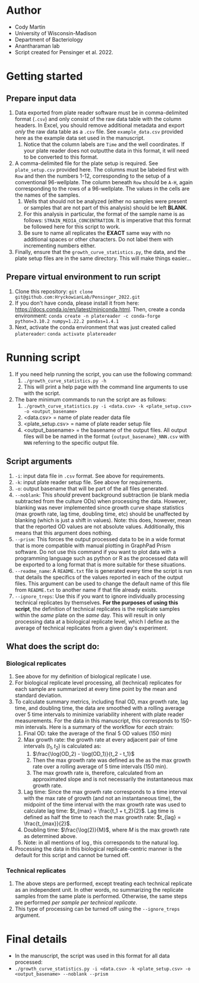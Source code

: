 # Author
+ Cody Martin
+ University of Wisconsin-Madison
+ Department of Bacteriology
+ Anantharaman lab
+ Script created for Pensinger et al. 2022.

# Getting started
## Prepare input data
1) Data exported from plate reader software must be in comma-delimited format (`.csv`) and only consist of the raw data table with the column headers. In Excel, you should remove additional metadata and export *only* the raw data table as a `.csv` file. See `example_data.csv` provided here as the example data set used in the manuscript.
   1) Notice that the column labels are `Time` and the well coordinates. If your plate reader does not outputthe data in this format, it will need to be converted to this format.
2) A comma-delimited file for the plate setup is required. See `plate_setup.csv` provided here. The columns must be labeled first with `Row` and then the numbers 1-12, corresponding to the setup of a conventional 96-wellplate. The column beneath `Row` should be `A-H`, again corresponding to the rows of a 96-wellplate. The values in the cells are the names of the samples.
   1) Wells that should not be analyzed (either no samples were present or samples that are not part of this analysis) should be left **BLANK**.
   2) For this analysis in particular, the format of the sample name is as follows: `STRAIN_MEDIA_CONCENTRATION`. It is imperative that this format be followed here for this script to work.
   3) Be sure to name all replicates the **EXACT** same way with no additional spaces or other characters. Do not label them with incrementing numbers either.
3) Finally, ensure that the `growth_curve_statistics.py`, the data, and the plate setup files are in the same directory. This will make things easier...
## Prepare virtual environment to run script
1) Clone this repository:
   `git clone git@github.com:HryckowianLab/Pensinger_2022.git`
2) If you don't have conda, please install it from here: https://docs.conda.io/en/latest/miniconda.html. Then, create a conda environment: 
   `conda create -n platereader -c conda-forge python=3.10.2 numpy=1.22.2 pandas=1.4.1`
3) Next, activate the conda environment that was just created called `platereader`:
   `conda activate platereader`

# Running script
1) If you need help running the script, you can use the following command:
   1) `./growth_curve_statistics.py -h`
   2) This will print a help page with the command line arguments to use with the script. 
2) The bare minimum commands to run the script are as follows:
   1) `./growth_curve_statistics.py -i <data.csv> -k <plate_setup.csv> -o <output_basename>`
   2) <data.csv> = name of plate reader data file
   3) <plate_setup.csv> = name of plate reader setup file
   4) <output_basename> = the basename of the output files. All output files will be be named in the format `{output_basename}_NNN.csv` with `NNN` referring to the specific output file.

## Script arguments
1) `-i`: input data file in `.csv` format. See above for requirements.
2) `-k`: input plate reader setup file. See above for requirements.
3) `-o`: output basename that will be part of the all files generated.
4) `--noblank`: This *should* prevent background subtraction (ie blank media subtracted from the culture ODs) when processing the data. However, blanking was never implemented since growth curve shape statistics (max growth rate, lag time, doubling time, etc) should be unaffected by blanking (which is just a shift in values). Note: this does, however, mean that the reported OD values are not absolute values. Additionally, this means that this argument does nothing.
5) `--prism`: This forces the output processed data to be in a wide format that is more compatible with manual plotting in GraphPad Prism software. Do not use this command if you want to plot data with a programming language such as python or R as the processed data will be exported to a long format that is more suitable for these situations.
6) `--readme_name`: A `README.txt` file is generated every time the script is run that details the specifics of the values reported in each of the output files. This argument can be used to change the default name of this file from `README.txt` to another name if that file already exists.
7) `--ignore_treps`: Use this if you want to ignore individually processing technical replicates by themselves. **For the purposes of using this script**, the definition of technical replicates is the replicate samples within the *same* plate on the *same* day. This will result in only processing data at a biological replicate level, which I define as the average of technical replicates from a given day's experiment.

## What does the script do:
### Biological replicates
1) See above for my definition of biological replicate I use.
2) For biological replicate level processing, all (technical) replicates for each sample are summarized at every time point by the mean and standard deviation.
3) To calculate summary metrics, including final OD, max growth rate, lag time, and doubling time, the data are smoothed with a rolling average over 5 time intervals to minimize variability inherent with plate reader measurements. For the data in this manuscript, this corresponds to 150-min intervals. Here is a summary of the workflow for *each* strain:
   1) Final OD: take the average of the final 5 OD values (150 min)
   2) Max growth rate: the growth rate at every adjacent pair of time intervals $(t_1, t_2)$ is calculated as: 
      1) $\frac{\log(OD_2) - \log(OD_1)}{t_2 - t_1}$
      2) Then the max growth rate was defined as the as the max growth rate over a rolling average of 5 time intervals (150 min).
      3) The max growth rate is, therefore, calculated from an approximated slope and is not necessarily the instantaneous max growth rate.
   3) Lag time: Since the max growth rate corresponds to a time interval with the max rate of growth (and not an instantaneous time), the midpoint of the time interval with the max growth rate was used to calculate lag time: $t_{max} = \frac{t_1 + t_2}{2}$. Lag time is defined as half the time to reach the max growth rate: $t_{lag} = \frac{t_{max}}{2}$.
   4) Doubling time: $\frac{\log(2)}{M}$, where $M$ is the max growth rate as determined above.
   5) Note: in all mentions of $\log$, this corresponds to the natural log.
4) Processing the data in this biological replicate-centric manner is the default for this script and cannot be turned off.
 ### Technical replicates
 1) The above steps are performed, except treating each technical replicate as an independent unit. In other words, no summarizing the replicate samples from the same plate is performed. Otherwise, the same steps are performed *per sample per technical replicate*.
 2) This type of processing can be turned off using the `--ignore_treps` argument.

# Final details
- In the manuscript, the script was used in this format for all data processed:
- `./growth_curve_statistics.py -i <data.csv> -k <plate_setup.csv> -o <output_basename> --noblank --prism`
